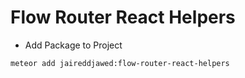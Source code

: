 <h1>Flow Router React Helpers</h1>

<ul>
  <li>Add Package to Project</li>
</ul>

```
meteor add jaireddjawed:flow-router-react-helpers
```
